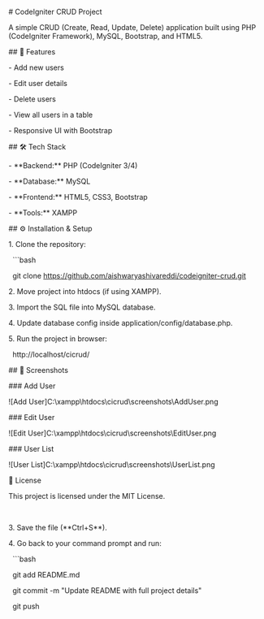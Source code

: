 \# CodeIgniter CRUD Project



A simple CRUD (Create, Read, Update, Delete) application built using PHP (CodeIgniter Framework), MySQL, Bootstrap, and HTML5.



\## 🚀 Features

\- Add new users  

\- Edit user details  

\- Delete users  

\- View all users in a table  

\- Responsive UI with Bootstrap  



\## 🛠️ Tech Stack

\- \*\*Backend:\*\* PHP (CodeIgniter 3/4)  

\- \*\*Database:\*\* MySQL  

\- \*\*Frontend:\*\* HTML5, CSS3, Bootstrap  

\- \*\*Tools:\*\* XAMPP  



\## ⚙️ Installation \& Setup

1\. Clone the repository:

&nbsp;  ```bash

&nbsp;  git clone https://github.com/aishwaryashivareddi/codeigniter-crud.git


2\. Move project into htdocs (if using XAMPP).



3\. Import the SQL file into MySQL database.



4\. Update database config inside application/config/database.php.


5\. Run the project in browser:



&nbsp;  http://localhost/cicrud/



\## 📸 Screenshots



\### Add User

!\[Add User]C:\\xampp\\htdocs\\cicrud\\screenshots\\AddUser.png



\### Edit User

!\[Edit User]C:\\xampp\\htdocs\\cicrud\\screenshots\\EditUser.png



\### User List

!\[User List]C:\\xampp\\htdocs\\cicrud\\screenshots\\UserList.png



📜 License



This project is licensed under the MIT License.
    

&nbsp;   

3\. Save the file (\*\*Ctrl+S\*\*).  

4\. Go back to your command prompt and run:  

&nbsp;  ```bash

&nbsp;  git add README.md

&nbsp;  git commit -m "Update README with full project details"

&nbsp;  git push







